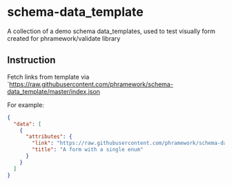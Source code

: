 # schema-data_template
A collection of a demo schema data_templates, used to test visually form created for phramework/validate library

## Instruction
Fetch links from template via `https://raw.githubusercontent.com/phramework/schema-data_template/master/index.json

For example:
```json
{
  "data": [
    {
      "attributes": {
        "link": "https://raw.githubusercontent.com/phramework/schema-data_template/master/data_template/enum.json",
        "title": "A form with a single enum"
      }
    }
  ]
}
```